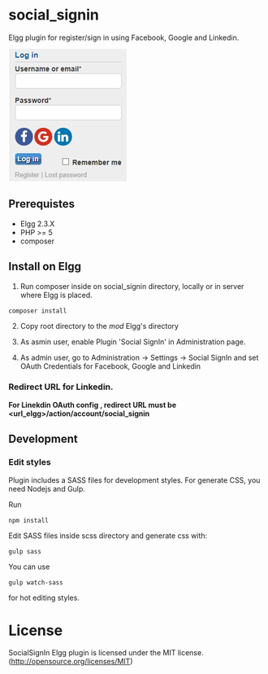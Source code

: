 # social_signin

Elgg plugin for register/sign in using Facebook, Google and Linkedin.

![Social SignIn screenshot](screenshot.jpg)

## Prerequistes

- Elgg 2.3.X
- PHP >= 5
- composer

## Install on Elgg

1. Run composer inside on social_signin directory, locally or in server where Elgg is placed.

```
composer install
```

2. Copy root directory to the *mod* Elgg's directory

3. As asmin user, enable Plugin 'Social SignIn' in Administration page.

4. As admin user, go to Administration -> Settings -> Social SignIn and set OAuth Credentials for Facebook, Google and Linkedin

### Redirect URL for Linkedin.

**For Linekdin OAuth config , redirect URL must be <url_elgg>/action/account/social_signin**

## Development

### Edit styles

Plugin includes a SASS files for development styles. For generate CSS, you need Nodejs and Gulp.

Run

```
npm install
```

Edit SASS files inside scss directory and generate css with:

```
gulp sass
```

You can use

```
gulp watch-sass
```

for hot editing styles.

# License

SocialSignIn Elgg plugin is licensed under the MIT license. (http://opensource.org/licenses/MIT)
